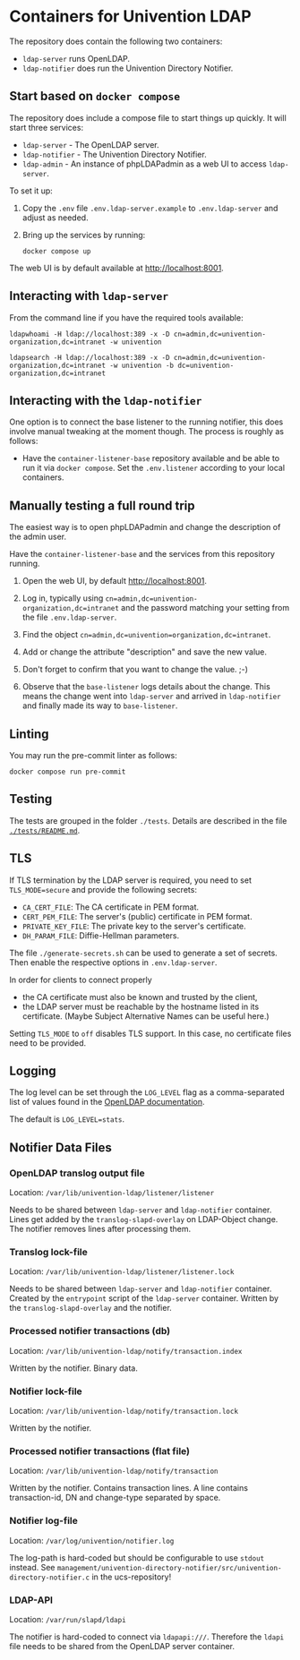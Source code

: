 # Containers for Univention LDAP

The repository does contain the following two containers:

- `ldap-server` runs OpenLDAP.
- `ldap-notifier` does run the Univention Directory Notifier.


## Start based on `docker compose`

The repository does include a compose file to start things up quickly. It will
start three services:

- `ldap-server` - The OpenLDAP server.
- `ldap-notifier` - The Univention Directory Notifier.
- `ldap-admin` - An instance of phpLDAPadmin as a web UI to access
  `ldap-server`.


To set it up:

1. Copy the `.env` file `.env.ldap-server.example` to `.env.ldap-server` and adjust
   as needed.

2. Bring up the services by running:

   ```
   docker compose up
   ```

The web UI is by default available at <http://localhost:8001>.



## Interacting with `ldap-server`


From the command line if you have the required tools available:

```
ldapwhoami -H ldap://localhost:389 -x -D cn=admin,dc=univention-organization,dc=intranet -w univention

ldapsearch -H ldap://localhost:389 -x -D cn=admin,dc=univention-organization,dc=intranet -w univention -b dc=univention-organization,dc=intranet
```


## Interacting with the `ldap-notifier`

One option is to connect the base listener to the running notifier, this does
involve manual tweaking at the moment though. The process is roughly as follows:

- Have the `container-listener-base` repository available and be able to run it
  via `docker compose`. Set the `.env.listener` according to your local
  containers.


## Manually testing a full round trip

The easiest way is to open phpLDAPadmin and change the description of the admin
user.

Have the `container-listener-base` and the services from this repository running.


1. Open the web UI, by default <http://localhost:8001>.

2. Log in, typically using `cn=admin,dc=univention-organization,dc=intranet` and
   the password matching your setting from the file `.env.ldap-server`.

3. Find the object `cn=admin,dc=univention=organization,dc=intranet`.

4. Add or change the attribute "description" and save the new value.

5. Don't forget to confirm that you want to change the value. ;-)

6. Observe that the `base-listener` logs details about the change. This means
   the change went into `ldap-server` and arrived in `ldap-notifier` and finally
   made its way to `base-listener`.


## Linting

You may run the pre-commit linter as follows:

```
docker compose run pre-commit
```

## Testing

The tests are grouped in the folder `./tests`. Details are described in the file
[`./tests/README.md`][tests_readme_md].

[tests_readme_md]: ./tests/README.md


## TLS

If TLS termination by the LDAP server is required,
you need to set `TLS_MODE=secure`
and provide the following secrets:
- `CA_CERT_FILE`: The CA certificate in PEM format.
- `CERT_PEM_FILE`: The server's (public) certificate in PEM format.
- `PRIVATE_KEY_FILE`: The private key to the server's certificate.
- `DH_PARAM_FILE`: Diffie-Hellman parameters.

The file `./generate-secrets.sh` can be used to generate a set of secrets.
Then enable the respective options in `.env.ldap-server`.

In order for clients to connect properly
- the CA certificate must also be known and trusted by the client,
- the LDAP server must be reachable by the hostname listed in its certificate.
  (Maybe Subject Alternative Names can be useful here.)

Setting `TLS_MODE` to `off` disables TLS support.
In this case, no certificate files need to be provided.

## Logging

The log level can be set through the `LOG_LEVEL` flag
as a comma-separated list of values found in the [OpenLDAP documentation](https://www.openldap.org/doc/admin24/runningslapd.html#Command-Line%20Options).

The default is `LOG_LEVEL=stats`.

## Notifier Data Files

### OpenLDAP translog output file

Location: `/var/lib/univention-ldap/listener/listener`

Needs to be shared between `ldap-server` and `ldap-notifier` container.
Lines get added by the `translog-slapd-overlay` on LDAP-Object change.
The notifier removes lines after processing them.

### Translog lock-file

Location: `/var/lib/univention-ldap/listener/listener.lock`

Needs to be shared between `ldap-server` and `ldap-notifier` container.
Created by the `entrypoint` script of the `ldap-server` container.
Written by the `translog-slapd-overlay` and the notifier.

### Processed notifier transactions (db)

Location: `/var/lib/univention-ldap/notify/transaction.index`

Written by the notifier.
Binary data.

### Notifier lock-file

Location: `/var/lib/univention-ldap/notify/transaction.lock`

Written by the notifier.

### Processed notifier transactions (flat file)

Location: `/var/lib/univention-ldap/notify/transaction`

Written by the notifier.
Contains transaction lines.
A line contains transaction-id, DN and change-type separated by space.

### Notifier log-file

Location: `/var/log/univention/notifier.log`

The log-path is hard-coded but should be configurable to use `stdout` instead.
See
`management/univention-directory-notifier/src/univention-directory-notifier.c`
in the ucs-repository!

### LDAP-API

Location: `/var/run/slapd/ldapi`

The notifier is hard-coded to connect via `ldapapi:///`.
Therefore the `ldapi` file needs to be shared from the OpenLDAP server container.
